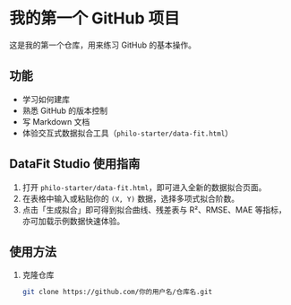 # 我的第一个 GitHub 项目

这是我的第一个仓库，用来练习 GitHub 的基本操作。

## 功能
- 学习如何建库
- 熟悉 GitHub 的版本控制
- 写 Markdown 文档
- 体验交互式数据拟合工具（`philo-starter/data-fit.html`）

## DataFit Studio 使用指南
1. 打开 `philo-starter/data-fit.html`，即可进入全新的数据拟合页面。
2. 在表格中输入或粘贴你的 `(X, Y)` 数据，选择多项式拟合阶数。
3. 点击「生成拟合」即可得到拟合曲线、残差表与 R²、RMSE、MAE 等指标，亦可加载示例数据快速体验。

## 使用方法
1. 克隆仓库  
   ```bash
   git clone https://github.com/你的用户名/仓库名.git

